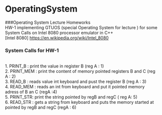 # OperatingSystem
###Operating System Lecture Homeworks <br />
HW-1 implementing GTUOS (special Operating System for lecture ) for some  System Calls  on Intel 8080 processor emulator in C++
<br/> [Intel 8080] https://en.wikipedia.org/wiki/Intel_8080<br/> 
### System Calls for HW-1 
<br/>1. PRINT_B  : print the value in register B (reg A : 1)
<br/> 2. PRINT_MEM : print the content of memory pointed registers B and C (reg A : 2)
<br/> 3. READ_B : reads value int keyboard and pust the register B (reg A : 3)
<br/> 4. READ_MEM : reads an int from keyboard and put it pointed memory adress of B an C (regA :4)
<br/> 5. PRINT_STR: print the string pointed  by regB and regC ( reg A: 5)
<br/> 6. READ_STR : gets a string from keyboard and puts the memory started at pointed by regB and regC (regA : 6)
